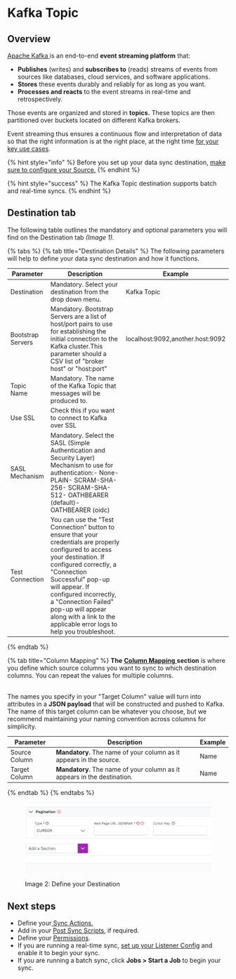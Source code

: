 # Kafka Topic

## Overview

[Apache Kafka ](https://kafka.apache.org/intro)is an end-to-end **event streaming platform** that:

* **Publishes** (writes) and **subscribes to** (reads) streams of events from sources like databases, cloud services, and software applications.
* **Stores** these events durably and reliably for as long as you want.
* **Processes and reacts** to the event streams in real-time and retrospectively.

Those events are organized and stored in **topics.** These topics are then partitioned over buckets located on different Kafka brokers.

Event streaming thus ensures a continuous flow and interpretation of data so that the right information is at the right place, at the right time [for your key use cases](https://kafka.apache.org/powered-by).

{% hint style="info" %}
Before you set up your data sync destination, [make sure to configure your Source.](../supported-data-sync-sources/)
{% endhint %}

{% hint style="success" %}
The Kafka Topic destination supports batch and real-time syncs.
{% endhint %}

## Destination tab

The following table outlines the mandatory and optional parameters you will find on the Destination tab _(Image 1)._

{% tabs %}
{% tab title="Destination Details" %}
The following parameters will help to define your data sync destination and how it functions.

| Parameter         | Description                                                                                                                                                                                     | Example                          |
|-------------------|-------------------------------------------------------------------------------------------------------------------------------------------------------------------------------------------------|----------------------------------|
| Destination       | Mandatory. Select your destination from the drop down menu.                                                                                                                                     | Kafka Topic                      |
| Bootstrap Servers | Mandatory. Bootstrap Servers are a list of host/port pairs to use for establishing the initial connection to the Kafka cluster.This parameter should a CSV list of "broker host" or "host:port" | localhost:9092,another.host:9092 |
| Topic Name        | Mandatory. The name of the Kafka Topic that messages will be produced to.                                                                                                                                                                                                                                                                       |
| Use SSL           | Check this if you want to connect to Kafka over SSL                                                                                                                                                                                                                                                                                             |
| SASL Mechanism    | Mandatory. Select the SASL (Simple Authentication and Security Layer) Mechanism to use for authentication:- None- PLAIN- SCRAM-SHA-256- SCRAM-SHA-512- OATHBEARER (default)- OATHBEARER (oidc)                                                                                                                                                  |
| Test Connection   | You can use the "Test Connection" button to ensure that your credentials are properly configured to access your destination. If configured correctly, a "Connection Successful" pop-up will appear. If configured incorrectly, a "Connection Failed" pop-up will appear along with a link to the applicable error logs to help you troubleshoot. |
{% endtab %}

{% tab title="Column Mapping" %}
**The** [**Column Mapping** ](../building-data-syncs/columns-and-mappings/#3.-column-mappings)**section** is where you define which source columns you want to sync to which destination columns. You can repeat the values for multiple columns.

\
The names you specify in your "Target Column" value will turn into attributes in a **JSON payload** that will be constructed and pushed to Kafka. The name of this target column can be whatever you choose, but we recommend maintaining your naming convention across columns for simplicity.

| Parameter     | Description                                                              | Example |
|---------------|--------------------------------------------------------------------------|---------|
| Source Column | **Mandatory.** The name of your column as it appears in the source.      | Name    |
| Target Column | **Mandatory.** The name of your column as it appears in the destination. | Name    |
{% endtab %}
{% endtabs %}

<div data-full-width="true">

<figure><img src="../../.gitbook/assets/image (438).png" alt=""><figcaption><p>Image 2: Define your Destination</p></figcaption></figure>

</div>

## Next steps

* Define your[ ](../building-data-syncs/sync-actions.md)[Sync Actions.](../building-data-syncs/sync-actions.md)
* Add in your [Post Sync Scripts](../building-data-syncs/advanced-settings/post-sync-scripts.md), if required.
* Define your [Permissions](../building-data-syncs/#2.-create-a-data-sync-configuration).
* If you are running a real-time sync, [set up your Listener Config](../supported-real-time-sync-stream-sources/) and enable it to begin your sync.
* If you are running a batch sync, click **Jobs > Start a Job** to begin your sync.

